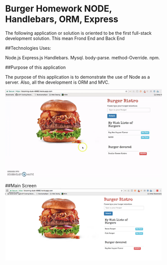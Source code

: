 # Burger Homework NODE, Handlebars, ORM, Express
The following application or solution is oriented to be the first full-stack development solution.
This mean Frond End and Back End

##Technologies Uses:

Node.js
Express.js
Handlebars.
Mysql.
body-parse.
method-Override.
npm.

##Purpose of this application

The purpose of this application is to demonstrate the use of Node as a server. Also, all the development is ORM and MVC.

![video](./readme_files/burger_video.gif)

##Main Screen
![main_screen](./readme_files/burger_screen_shopt1.png)
